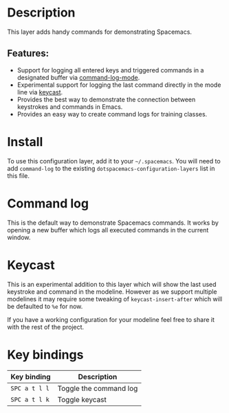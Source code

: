 # Description

This layer adds handy commands for demonstrating Spacemacs.

## Features:

-   Support for logging all entered keys and triggered commands in a
    designated buffer via
    [command-log-mode](https://github.com/lewang/command-log-mode).
-   Experimental support for logging the last command directly in the
    mode line via [keycast](https://github.com/tarsius/keycast).
-   Provides the best way to demonstrate the connection between
    keystrokes and commands in Emacs.
-   Provides an easy way to create command logs for training classes.

# Install

To use this configuration layer, add it to your `~/.spacemacs`. You will
need to add `command-log` to the existing
`dotspacemacs-configuration-layers` list in this file.

# Command log

This is the default way to demonstrate Spacemacs commands. It works by
opening a new buffer which logs all executed commands in the current
window.

# Keycast

This is an experimental addition to this layer which will show the last
used keystroke and command in the modeline. However as we support
multiple modelines it may require some tweaking of
`keycast-insert-after` which will be defaulted to `%e` for now.

If you have a working configuration for your modeline feel free to share
it with the rest of the project.

# Key bindings

| Key binding   | Description            |
|---------------|------------------------|
| `SPC a t l l` | Toggle the command log |
| `SPC a t l k` | Toggle keycast         |

